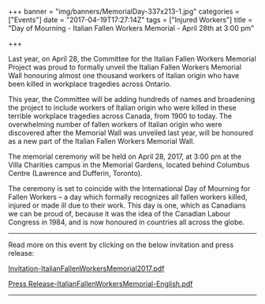 +++
banner = "img/banners/MemorialDay-337x213-1.jpg"
categories = ["Events"]
date = "2017-04-19T17:27:14Z"
tags = ["Injured Workers"]
title = "Day of Mourning - Italian Fallen Workers Memorial - April 28th at 3:00 pm"

+++


Last year, on April 28, the Committee for the Italian Fallen Workers Memorial Project was proud to formally unveil the Italian Fallen Workers Memorial Wall honouring almost one thousand workers of Italian origin who have been killed in workplace tragedies across Ontario.


This year, the Committee will be adding hundreds of names and broadening the project to include workers of Italian origin who were killed in these terrible workplace tragedies across Canada, from 1900 to today. The overwhelming number of fallen workers of Italian origin who were discovered after the Memorial Wall was unveiled last year, will be honoured as a new part of the Italian Fallen Workers Memorial Wall.


The memorial ceremony will be held on April 28, 2017, at 3:00 pm at the Villa Charities campus in the Memorial Gardens, located behind Columbus Centre (Lawrence and Dufferin, Toronto).


The ceremony is set to coincide with the International Day of Mourning for Fallen Workers – a day which formally recognizes all fallen workers killed, injured or made ill due to their work. This day is one, which as Canadians we can be proud of, because it was the idea of the Canadian Labour Congress in 1984, and is now honoured in countries all across the globe.

------


Read more on this event by clicking on the below invitation and press release:


[Invitation-ItalianFallenWorkersMemorial2017.pdf](https://s3.amazonaws.com/newsletter.workers-safety.ca/newsletters/Clinic+Projects/Events/Day+of+Mourning/Invitation.ItalianFallenWorkersMemorial.2017.pdf)


[Press Release-ItalianFallenWorkersMemorial-English.pdf](https://s3.amazonaws.com/newsletter.workers-safety.ca/newsletters/Clinic+Projects/Events/Day+of+Mourning/ItalianFallenWorkersMemorial.April28.2017.PressRelease.English.pdf)

------